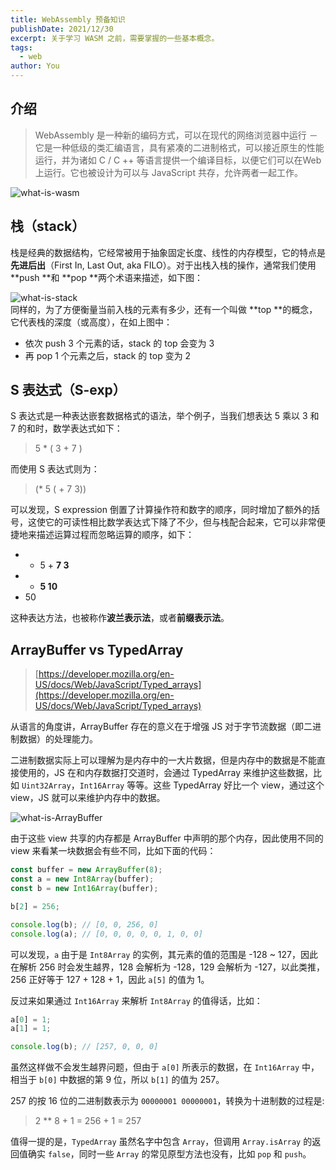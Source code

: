 ```yaml
---
title: WebAssembly 预备知识
publishDate: 2021/12/30
excerpt: 关于学习 WASM 之前，需要掌握的一些基本概念。
tags: 
  - web
author: You
---
```


## 介绍

> WebAssembly 是一种新的编码方式，可以在现代的网络浏览器中运行 － 它是一种低级的类汇编语言，具有紧凑的二进制格式，可以接近原生的性能运行，并为诸如 C / C ++ 等语言提供一个编译目标，以便它们可以在Web上运行。它也被设计为可以与 JavaScript 共存，允许两者一起工作。

![what-is-wasm](/images/wasm/img1.png)

## 栈（stack）

栈是经典的数据结构，它经常被用于抽象固定长度、线性的内存模型，它的特点是**先进后出**（First In, Last Out, aka FILO）。对于出栈入栈的操作，通常我们使用 **push **和 **pop **两个术语来描述，如下图：

![what-is-stack](/images/wasm/img2.png)<br />同样的，为了方便衡量当前入栈的元素有多少，还有一个叫做 **top **的概念，它代表栈的深度（或高度），在如上图中：

- 依次 push 3 个元素的话，stack 的 top 会变为 3
- 再 pop 1 个元素之后，stack 的 top 变为 2

## S 表达式（S-exp）

S 表达式是一种表达嵌套数据格式的语法，举个例子，当我们想表达 5 乘以 3 和 7 的和时，数学表达式如下：

> 5 \* ( 3 + 7 )

而使用 S 表达式则为：

> (\* 5 ( + 7 3))

可以发现，S expression 倒置了计算操作符和数字的顺序，同时增加了额外的括号，这使它的可读性相比数学表达式下降了不少，但与栈配合起来，它可以非常便捷地来描述运算过程而忽略运算的顺序，如下：

- - 5 + **7 3**
- - **5 10**
- 50

这种表达方法，也被称作**波兰表示法**，或者**前缀表示法**。

## ArrayBuffer vs TypedArray

> [https://developer.mozilla.org/en-US/docs/Web/JavaScript/Typed_arrays](https://developer.mozilla.org/en-US/docs/Web/JavaScript/Typed_arrays)

从语言的角度讲，ArrayBuffer 存在的意义在于增强 JS 对于字节流数据（即二进制数据）的处理能力。

二进制数据实际上可以理解为是内存中的一大片数据，但是内存中的数据是不能直接使用的，JS 在和内存数据打交道时，会通过 TypedArray 来维护这些数据，比如 `Uint32Array`，`Int16Array` 等等。这些 TypedArray 好比一个 view，通过这个 view，JS 就可以来维护内存中的数据。

![what-is-ArrayBuffer](/images/wasm/img3.png)

由于这些 view 共享的内存都是 ArrayBuffer 中声明的那个内存，因此使用不同的 view 来看某一块数据会有些不同，比如下面的代码：

```javascript
const buffer = new ArrayBuffer(8);
const a = new Int8Array(buffer);
const b = new Int16Array(buffer);

b[2] = 256;

console.log(b); // [0, 0, 256, 0]
console.log(a); // [0, 0, 0, 0, 0, 1, 0, 0]
```

可以发现，`a` 由于是 `Int8Array` 的实例，其元素的值的范围是 -128 ~ 127，因此在解析 256 时会发生越界，128 会解析为 -128，129 会解析为 -127，以此类推，256 正好等于 127 + 128 + 1，因此 `a[5]` 的值为 1。

反过来如果通过 `Int16Array` 来解析 `Int8Array` 的值得话，比如：

```javascript
a[0] = 1;
a[1] = 1;

console.log(b); // [257, 0, 0, 0]
```

虽然这样做不会发生越界问题，但由于 `a[0]` 所表示的数据，在 `Int16Array` 中，相当于 `b[0]` 中数据的第 9 位，所以 `b[1]` 的值为 257。

257 的按 16 位的二进制数表示为 `00000001 00000001`，转换为十进制数的过程是:

> 2 \*\* 8 + 1 = 256 + 1 = 257

值得一提的是，`TypedArray` 虽然名字中包含 `Array`，但调用 `Array.isArray` 的返回值确实 `false`，同时一些 `Array` 的常见原型方法也没有，比如 `pop` 和 `push`。
